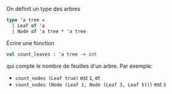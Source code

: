 On définit un type des arbres

```ocaml
type 'a tree =
  | Leaf of 'a
  | Node of 'a tree * 'a tree
```

Écrire une fonction

```ocaml
val count_leaves : 'a tree -> int
```

qui compte le nombre de feuilles d'un arbre. Par exemple:
- `count_nodes (Leaf true)` est `1`, et
- `count_nodes (Node (Leaf 1, Node (Leaf 3, Leaf 5)))` est `3`

